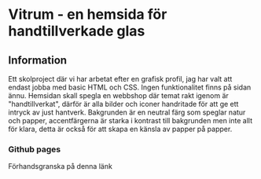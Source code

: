 # Vitrum - en hemsida för handtillverkade glas

## Information
Ett skolproject där vi har arbetat efter en grafisk profil, jag har valt att endast jobba med basic HTML och CSS.
Ingen funktionalitet finns på sidan ännu.
Hemsidan skall spegla en webbshop där temat rakt igenom är "handtillverkat", därför är alla bilder och iconer handritade för att ge ett intryck av just hantverk.
Bakgrunden är en neutral färg som speglar natur och papper, accentfärgerna är starka i kontrast till bakgrunden men inte allt för klara, detta är också för att skapa en känsla av papper på papper.

### Github pages

Förhandsgranska på denna länk 

